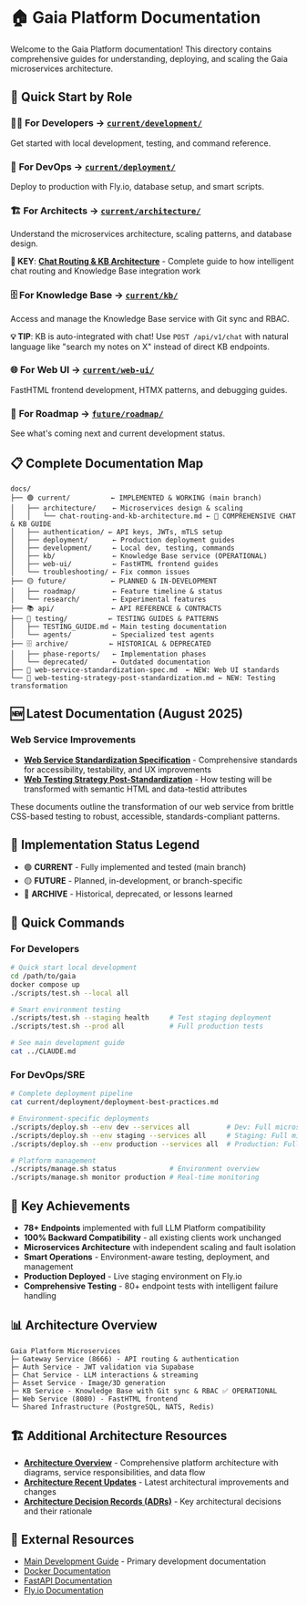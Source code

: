 # 🏠 Gaia Platform Documentation

Welcome to the Gaia Platform documentation! This directory contains comprehensive guides for understanding, deploying, and scaling the Gaia microservices architecture.

## 🚦 Quick Start by Role

### 👩‍💻 **For Developers** → [`current/development/`](current/development/)
Get started with local development, testing, and command reference.

### 🚀 **For DevOps** → [`current/deployment/`](current/deployment/)  
Deploy to production with Fly.io, database setup, and smart scripts.

### 🏗️ **For Architects** → [`current/architecture/`](current/architecture/)
Understand the microservices architecture, scaling patterns, and database design.

**🎯 KEY**: [**Chat Routing & KB Architecture**](current/architecture/chat-routing-and-kb-architecture.md) - Complete guide to how intelligent chat routing and Knowledge Base integration work

### 🗄️ **For Knowledge Base** → [`current/kb/`](current/kb/)
Access and manage the Knowledge Base service with Git sync and RBAC.

**💡 TIP**: KB is auto-integrated with chat! Use `POST /api/v1/chat` with natural language like "search my notes on X" instead of direct KB endpoints.

### 🌐 **For Web UI** → [`current/web-ui/`](current/web-ui/)
FastHTML frontend development, HTMX patterns, and debugging guides.

### 🔮 **For Roadmap** → [`future/roadmap/`](future/roadmap/)
See what's coming next and current development status.

## 📋 Complete Documentation Map

```
docs/
├── 🟢 current/          ← IMPLEMENTED & WORKING (main branch)
│   ├── architecture/    ← Microservices design & scaling
│   │   └── chat-routing-and-kb-architecture.md ← 🎯 COMPREHENSIVE CHAT & KB GUIDE
│   ├── authentication/ ← API keys, JWTs, mTLS setup
│   ├── deployment/      ← Production deployment guides
│   ├── development/     ← Local dev, testing, commands
│   ├── kb/              ← Knowledge Base service (OPERATIONAL)
│   ├── web-ui/          ← FastHTML frontend guides
│   └── troubleshooting/ ← Fix common issues
├── 🟡 future/           ← PLANNED & IN-DEVELOPMENT  
│   ├── roadmap/         ← Feature timeline & status
│   └── research/        ← Experimental features
├── 📚 api/              ← API REFERENCE & CONTRACTS
├── 🧪 testing/          ← TESTING GUIDES & PATTERNS
│   ├── TESTING_GUIDE.md ← Main testing documentation
│   └── agents/          ← Specialized test agents
├── 🗄️ archive/          ← HISTORICAL & DEPRECATED
│   ├── phase-reports/   ← Implementation phases
│   └── deprecated/      ← Outdated documentation
├── 🔧 web-service-standardization-spec.md  ← NEW: Web UI standards
└── 🎯 web-testing-strategy-post-standardization.md ← NEW: Testing transformation
```

## 🆕 **Latest Documentation (August 2025)**

### Web Service Improvements
- **[Web Service Standardization Specification](./web-service-standardization-spec.md)** - Comprehensive standards for accessibility, testability, and UX improvements
- **[Web Testing Strategy Post-Standardization](./web-testing-strategy-post-standardization.md)** - How testing will be transformed with semantic HTML and data-testid attributes

These documents outline the transformation of our web service from brittle CSS-based testing to robust, accessible, standards-compliant patterns.

## 🎯 **Implementation Status Legend**
- 🟢 **CURRENT** - Fully implemented and tested (main branch)
- 🟡 **FUTURE** - Planned, in-development, or branch-specific
- 🔴 **ARCHIVE** - Historical, deprecated, or lessons learned

## 🚀 Quick Commands

### For Developers
```bash
# Quick start local development
cd /path/to/gaia
docker compose up
./scripts/test.sh --local all

# Smart environment testing
./scripts/test.sh --staging health     # Test staging deployment
./scripts/test.sh --prod all           # Full production tests

# See main development guide
cat ../CLAUDE.md
```

### For DevOps/SRE
```bash
# Complete deployment pipeline
cat current/deployment/deployment-best-practices.md

# Environment-specific deployments
./scripts/deploy.sh --env dev --services all         # Dev: Full microservices
./scripts/deploy.sh --env staging --services all     # Staging: Full microservices
./scripts/deploy.sh --env production --services all  # Production: Full microservices

# Platform management
./scripts/manage.sh status             # Environment overview
./scripts/manage.sh monitor production # Real-time monitoring
```

## 🎉 Key Achievements

- **78+ Endpoints** implemented with full LLM Platform compatibility
- **100% Backward Compatibility** - all existing clients work unchanged
- **Microservices Architecture** with independent scaling and fault isolation
- **Smart Operations** - Environment-aware testing, deployment, and management
- **Production Deployed** - Live staging environment on Fly.io
- **Comprehensive Testing** - 80+ endpoint tests with intelligent failure handling

## 📊 Architecture Overview

```
Gaia Platform Microservices
├─ Gateway Service (8666) - API routing & authentication
├─ Auth Service - JWT validation via Supabase  
├─ Chat Service - LLM interactions & streaming
├─ Asset Service - Image/3D generation
├─ KB Service - Knowledge Base with Git sync & RBAC ✅ OPERATIONAL
├─ Web Service (8080) - FastHTML frontend
└─ Shared Infrastructure (PostgreSQL, NATS, Redis)
```

## 🏗️ **Additional Architecture Resources**
- **[Architecture Overview](architecture-overview.md)** - Comprehensive platform architecture with diagrams, service responsibilities, and data flow
- **[Architecture Recent Updates](architecture-recent-updates.md)** - Latest architectural improvements and changes
- **[Architecture Decision Records (ADRs)](adr/)** - Key architectural decisions and their rationale

## 🔗 External Resources

- [Main Development Guide](../CLAUDE.md) - Primary development documentation
- [Docker Documentation](https://docs.docker.com/)
- [FastAPI Documentation](https://fastapi.tiangolo.com/)
- [Fly.io Documentation](https://fly.io/docs/)